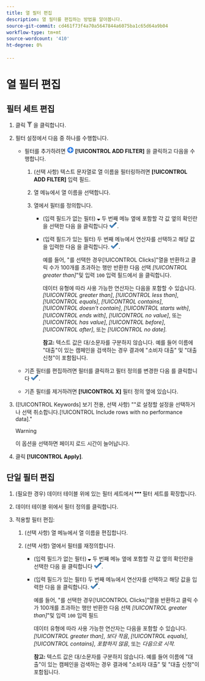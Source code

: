 ```yaml
---
title: 열 필터 편집
description: 열 필터를 편집하는 방법을 알아봅니다.
source-git-commit: cd461f73f4a70a5647844a6075ba1c65d64a9b04
workflow-type: tm+mt
source-wordcount: '410'
ht-degree: 0%

---
```


# 열 필터 편집

## 필터 세트 편집

1. 클릭 ![필터](/help/search-social-commerce/assets/filter.png "필터") 을 클릭합니다.

1. 필터 설정에서 다음 중 하나를 수행합니다.

   * 필터를 추가하려면 ![필터 추가](/help/search-social-commerce/assets/add.png "필터 추가") **[!UICONTROL ADD FILTER]** 을 클릭하고 다음을 수행합니다.

      1. (선택 사항) 텍스트 문자열로 열 이름을 필터링하려면 **[!UICONTROL ADD FILTER]** 입력 필드.

      1. 열 메뉴에서 열 이름을 선택합니다.

      1. 열에서 필터를 정의합니다.

         * (입력 필드가 없는 필터) ![아래쪽 화살표](/help/search-social-commerce/assets/arrow-down-expand.png "아래쪽 화살표") 두 번째 메뉴 옆에 포함할 각 값 옆의 확인란을 선택한 다음 을 클릭합니다 ![필터 업데이트](/help/search-social-commerce/assets/select.png "필터 업데이트").

         * (입력 필드가 있는 필터) 두 번째 메뉴에서 연산자를 선택하고 해당 값을 입력한 다음 을 클릭합니다. ![필터 업데이트](/help/search-social-commerce/assets/select.png "필터 업데이트").

            예를 들어, &quot;를 선택한 경우[!UICONTROL Clicks]&quot;열을 반환하고 클릭 수가 100개를 초과하는 행만 반환한 다음 선택 *[!UICONTROL greater than]*&quot;및 입력 `100` 입력 필드에서 을 클릭합니다.

            데이터 유형에 따라 사용 가능한 연산자는 다음을 포함할 수 있습니다. *[!UICONTROL greater than]*, *[!UICONTROL less than]*, *[!UICONTROL equals]*, *[!UICONTROL contains]*, *[!UICONTROL doesn't contain]*, *[!UICONTROL starts with]*, *[!UICONTROL ends with]*, *[!UICONTROL no value]*, 또는 *[!UICONTROL has value]*, *[!UICONTROL before]*, *[!UICONTROL after]*, 또는 *[!UICONTROL no date].*

            **참고:** 텍스트 값은 대/소문자를 구분하지 않습니다. 예를 들어 이름에 &quot;대출&quot;이 있는 캠페인을 검색하는 경우 결과에 &quot;소비자 대출&quot; 및 &quot;대출 신청&quot;이 포함됩니다.
   * 기존 필터를 편집하려면 필터를 클릭하고 필터 정의를 변경한 다음 를 클릭합니다 ![필터 업데이트](/help/search-social-commerce/assets/select.png "필터 업데이트").

   * 기존 필터를 제거하려면 **[!UICONTROL X]** 필터 정의 옆에 있습니다.


1. ([!UICONTROL Keywords] 보기 전용, 선택 사항) &quot;&quot;로 설정할 설정을 선택하거나 선택 취소합니다.[!UICONTROL Include rows with no performance data].&quot;

   >[!WARNING]
   >
   >이 옵션을 선택하면 페이지 로드 시간이 늘어납니다.

1. 클릭 **[!UICONTROL Apply]**.

## 단일 필터 편집

1. (필요한 경우) 데이터 테이블 위에 있는 필터 세트에서 ![자세히](/help/search-social-commerce/assets/more-filters.png "자세히") 필터 세트를 확장합니다.

1. 데이터 테이블 위에서 필터 정의를 클릭합니다.

1. 적용할 필터 편집:

   1. (선택 사항) 열 메뉴에서 열 이름을 편집합니다.

   1. (선택 사항) 열에서 필터를 재정의합니다.

      * (입력 필드가 없는 필터) ![아래쪽 화살표](/help/search-social-commerce/assets/arrow-down-expand.png "아래쪽 화살표") 두 번째 메뉴 옆에 포함할 각 값 옆의 확인란을 선택한 다음 을 클릭합니다 ![필터 업데이트](/help/search-social-commerce/assets/select.png "필터 업데이트").

      * (입력 필드가 있는 필터) 두 번째 메뉴에서 연산자를 선택하고 해당 값을 입력한 다음 을 클릭합니다. ![필터 업데이트](/help/search-social-commerce/assets/select.png "필터 업데이트").

         예를 들어, &quot;를 선택한 경우[!UICONTROL Clicks]&quot;열을 반환하고 클릭 수가 100개를 초과하는 행만 반환한 다음 선택 *[!UICONTROL greater than]*&quot;및 입력 `100` 입력 필드

         데이터 유형에 따라 사용 가능한 연산자는 다음을 포함할 수 있습니다. *[!UICONTROL greater than]*, *보다 작음*, *[!UICONTROL equals]*, *[!UICONTROL contains]*, *포함하지 않음*, 또는 *다음으로 시작.*

         **참고:** 텍스트 값은 대/소문자를 구분하지 않습니다. 예를 들어 이름에 &quot;대출&quot;이 있는 캠페인을 검색하는 경우 결과에 &quot;소비자 대출&quot; 및 &quot;대출 신청&quot;이 포함됩니다.
